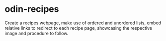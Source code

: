 # odin-recipes
Create a recipes webpage, make use of ordered and unordered lists, embed
relative links to redirect to each recipe page, showcasing the respective
image and procedure to follow.
